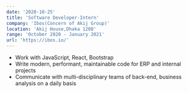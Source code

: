 ```yaml
---
date: '2020-10-25'
title: 'Software Developer-Intern'
company: 'Ibos(Concern of Akij Group)'
location: 'Akij House,Dhaka 1208'
range: 'October 2020 - January 2021'
url: 'https://ibos.io/'
---
```


- Work with JavaScript, React, Bootstrap
- Write modern, performant, maintainable code for ERP and internal projects
- Communicate with multi-disciplinary teams of back-end, business analysis on a daily basis
